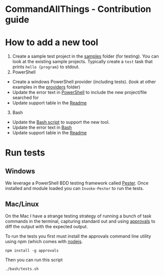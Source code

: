 CommandAllThings - Contribution guide
================

# How to add a new tool

1. Create a sample test project in the [samples](samples/) folder (for testing). You can look at the existing sample projects. Typically create a `test` task that prints `hello {program}` to stdout.
2. PowerShell 
  - Create a windows PowerShell provider (including tests). (look at other examples in the [providers](PowerShell/providers/) folder)
  - Update the error text in [PowerShell](PowerShell/Invoke-CommandAllThings.ps1) to include the new project/file searched for
  - Update support table in the [Readme](README.md)
3. Bash
  - Update the [Bash script](bash/commandAllThings.sh) to support the new tool.
  - Update the error text in [Bash](bash/commandAllThings.sh)
  - Update support table in the [Readme](README.md)


# Run tests 

## Windows

We leverage a PowerShell BDD testing framework called [Pester](https://github.com/pester/Pester). Once installed and module loaded you can `Invoke-Pester` to run the tests.

## Mac/Linux

On the Mac I have a strange testing strategy of running a bunch of task commands in the terminal, capturing standard out and using [approvals](https://github.com/approvals/approvals.nodejs) to diff the output with the expected output.

To run the tests you first must install the approvals command line utility using npm (which comes with [nodejs](http://nodejs.org/).

`npm install -g approvals`

Then you can run this script

`./bash/tests.sh`


